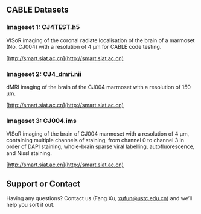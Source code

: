 ## CABLE Datasets

### Imageset 1: CJ4TEST.h5
VISoR imaging of the coronal radiate localisation of the brain of a marmoset (No. CJ004) with a resolution of 4 µm for CABLE code testing.

[http://smart.siat.ac.cn](http://smart.siat.ac.cn)

### Imageset 2: CJ4_dmri.nii
dMRI imaging of the brain of the CJ004 marmoset with a resolution of 150 μm.

[http://smart.siat.ac.cn](http://smart.siat.ac.cn)

### Imageset 3: CJ004.ims
VISoR imaging of the brain of CJ004 marmoset with a resolution of 4 μm, containing multiple channels of staining, from channel 0 to channel 3 in order of DAPI staining, whole-brain sparse viral labelling, autofluorescence, and Nissl staining.

[http://smart.siat.ac.cn](http://smart.siat.ac.cn)

## Support or Contact

Having any questions? Contact us (Fang Xu, xufun@ustc.edu.cn) and we’ll help you sort it out.
